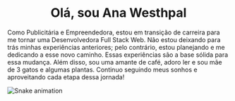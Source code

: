 <h1 align="center">Olá, sou Ana Westhpal </h1>


Como Publicitária e Empreendedora, estou em transição de carreira para me tornar uma Desenvolvedora Full Stack Web. Não estou deixando para trás minhas experiências anteriores; pelo contrário, estou planejando e me dedicando a esse novo caminho. Essas experiências são a base sólida para essa mudança. Além disso, sou uma amante de café, adoro ler e sou mãe de 3 gatos e algumas plantas. Continuo seguindo meus sonhos e aproveitando cada etapa dessa jornada!



![Snake animation](https://github.com/{{anawesthpal}}/{{anaweshpal}}/blob/output/github-contribution-grid-snake.svg)
